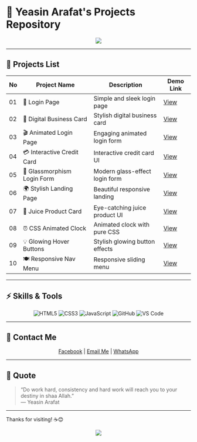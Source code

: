 # 🚀 Yeasin Arafat's Projects Repository

<p align="center">
  <img src="https://readme-typing-svg.herokuapp.com?font=Ubuntu&size=30&pause=1000&color=00a4a2&center=true&vCenter=true&width=500&height=50&lines=Welcome+to+my+Projects+Repo!;Explore+My+Creative+Work" />
</p>

---

## 📂 Projects List

| No | Project Name               | Description                    | Demo Link                                               |
|-----|----------------------------|-------------------------------|--------------------------------------------------------|
| 01  | 🔐 Login Page              | Simple and sleek login page   | [View](https://yeasinoncode98.github.io/Projects/01_Login_Page/)          |
| 02  | 💼 Digital Business Card   | Stylish digital business card | [View](https://yeasinoncode98.github.io/Projects/02_Business_Card/)       |
| 03  | 🎬 Animated Login Page     | Engaging animated login form  | [View](https://yeasinoncode98.github.io/Projects/03_Animated_LoginPage/)   |
| 04  | 💳 Interactive Credit Card | Interactive credit card UI    | [View](https://yeasinoncode98.github.io/Projects/04_Credit_Card/)         |
| 05  | 🧊 Glassmorphism Login Form| Modern glass-effect login form| [View](https://yeasinoncode98.github.io/Projects/05_Modern_Glassmorphism_Login_Form/) |
| 06  | 🌍 Stylish Landing Page    | Beautiful responsive landing  | [View](https://yeasinoncode98.github.io/Projects/06_Landing_Page_/)       |
| 07  | 🧃 Juice Product Card      | Eye-catching juice product UI | [View](https://yeasinoncode98.github.io/Projects/07_Juice_Card_Landing_Page/)|
| 08  | ⏰ CSS Animated Clock      | Animated clock with pure CSS  | [View](https://yeasinoncode98.github.io/Projects/08_Animated_Clock/)      |
| 09  | 💡 Glowing Hover Buttons   | Stylish glowing button effects| [View](https://yeasinoncode98.github.io/Projects/09_Glowing_Buttons/)     |
| 10  | 🍽️ Responsive Nav Menu    | Responsive sliding menu       | [View](https://yeasinoncode98.github.io/Projects/10_Menu_NavBar_/)        |

---

## ⚡ Skills & Tools

<div align="center">

![HTML5](https://img.shields.io/badge/HTML5-E34F26?style=for-the-badge&logo=html5&logoColor=white)
![CSS3](https://img.shields.io/badge/CSS3-1572B6?style=for-the-badge&logo=css3&logoColor=white)
![JavaScript](https://img.shields.io/badge/JavaScript-F7DF1E?style=for-the-badge&logo=javascript&logoColor=black)
![GitHub](https://img.shields.io/badge/GitHub-181717?style=for-the-badge&logo=github&logoColor=white)
![VS Code](https://img.shields.io/badge/VS_Code-007ACC?style=for-the-badge&logo=visual-studio-code&logoColor=white)

</div>

---

## 💬 Contact Me

<p align="center">
  <a href="https://www.facebook.com/share/19S3yd8Ubh/?mibextid=wwXIfr" target="_blank">Facebook</a> | 
  <a href="mailto:devoncode98@gmail.com" target="_blank">Email Me</a> | 
  <a href="https://wa.me/8801627800198" target="_blank">WhatsApp</a>
</p>

---

## 📝 Quote

> “Do work hard, consistency and hard work will reach you to your destiny in shaa Allah.”  
> — Yeasin Arafat

---

Thanks for visiting! ☕😊  
<p align="center">
  <img src="https://readme-typing-svg.herokuapp.com/?lines=Happy+Coding!+🚀&center=true&width=300&height=40" />
</p>
